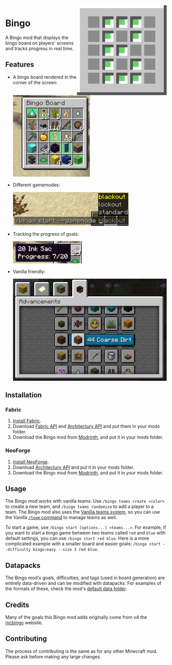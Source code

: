 <img alt="icon.png" width="280" align="right" src="common/src/main/resources/icon.png">

# Bingo

A Bingo mod that displays the bingo board on players' screens and tracks progress in real time. 

## Features

- A bingo board rendered in the corner of the screen: 

  ![Bingo board](images/board.png)

- Different gamemodes:

  ![Gamemode choices in command](images/gamemodes.png)

- Tracking the progress of goals:

  ![Progress display of a goal](images/progress.png)

- Vanilla friendly:

  ![Shows bingo board in Advancements](images/vanilla.png)

## Installation

### Fabric

1. [Install Fabric](https://fabricmc.net/use/).
2. Download [Fabric API](https://modrinth.com/mod/fabric-api) and [Architectury API](https://modrinth.com/mod/architectury-api) and put them in your mods folder.
3. Download the Bingo mod from [Modrinth](https://modrinth.com/mod/bingo-mod), and put it in your mods folder.

### NeoForge

1. [Install NeoForge](https://neoforged.net/).
2. Download [Architectury API](https://modrinth.com/mod/architectury-api) and put it in your mods folder.
3. Download the Bingo mod from [Modrinth](https://modrinth.com/mod/bingo-mod), and put it in your mods folder.

## Usage

The Bingo mod works with vanilla teams. Use `/bingo teams create <color>` to create a new team, and `/bingo teams randomize` to add a player to a team. The Bingo mod also uses the [Vanilla teams system](https://minecraft.wiki/w/Scoreboard#Teams), so you can use the Vanilla [`/team` command](https://minecraft.wiki/w/Commands/team) to manage teams as well.

To start a game, use `/bingo start [options...] <teams...>`. For example, if you want to start a bingo game between two teams called `red` and `blue` with default settings,
you can use `/bingo start red blue`. 
Here is a more complicated example with a smaller board and easier goals: `/bingo start --difficulty bingo:easy --size 3 red blue`.

## Datapacks

The Bingo mod's goals, difficulties, and tags (used in board generation) are entirely data-driven and can be modified with datapacks. For examples of the formats of these, check the mod's [default data folder](common/src/main/generated/data).

## Credits

Many of the goals this Bingo mod adds originally come from v4 the [mcbingo](https://minecraftbingo.com/) website.

## Contributing

The process of contributing is the same as for any other Minecraft mod. Please ask before making any large changes.
